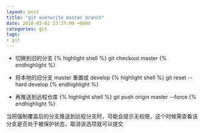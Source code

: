 ```yaml
---
layout: post
title: "git overwrite master branch"
date: 2018-03-02 23:37:00 +0800
categories: git
tags:
- git
---
```


+ 切换到旧的分支
    {% highlight shell %}
    git checkout master 
    {% endhighlight %}


+ 将本地的旧分支 master 重置成 develop
    {% highlight shell %}
    git reset --hard develop 
    {% endhighlight %}

+ 再推送到远程仓库
    {% highlight shell %}
    git push origin master --force 
    {% endhighlight %}

当把强制覆盖后的分支推送到远程分支时，可能会提示无权限，这个时候需查看该分支是否处于被保护状态，取消该选项就可以提交
